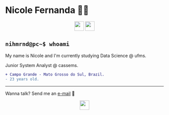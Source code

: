 # Nicole Fernanda 👩‍💻

<p align="center">
  <img src="https://cdn.iconscout.com/icon/free/png-512/free-python-2-226051.png?f=avif&w=256" width="30" height="30">
  <img src="https://cdn.iconscout.com/icon/free/png-512/free-javascript-2752148-2284965.png?f=avif&w=256" width="30" height="30">
  
</p>

## `nihmrnd@pc~$ whoami`

My name is Nicole and I'm currently studying Data Science @ ufms. 

Junior System Analyst  @ cassems. 

```diff
+ Campo Grande - Mato Grosso do Sul, Brazil.
- 23 years old.
```

---

Wanna talk? Send me an [e-mail](nicole.fernandamiranda@gmail.com) 📧


<p align="center">
  <img src="https://i.pinimg.com/originals/80/7b/5c/807b5c4b02e765bb4930b7c66662ef4b.gif" width="30" height="30">
</p>
